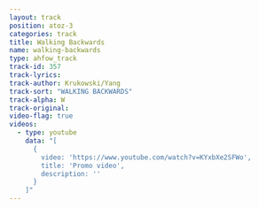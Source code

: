 ```yaml
---
layout: track
position: atoz-3
categories: track
title: Walking Backwards
name: walking-backwards
type: ahfow_track
track-id: 357
track-lyrics: 
track-author: Krukowski/Yang
track-sort: "WALKING BACKWARDS"
track-alpha: W
track-original: 
video-flag: true
videos:
  - type: youtube
    data: "[
      { 
        video: 'https://www.youtube.com/watch?v=KYxbXe2SFWo',
        title: 'Promo video',
        description: ''
      }
    ]"
---
```

